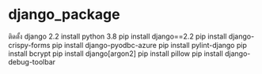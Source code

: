 # django_package

ติดตั้ง django 2.2
install python 3.8
pip install django==2.2
pip install django-crispy-forms
pip install django-pyodbc-azure
pip install pylint-django
pip install bcrypt
pip install django[argon2]
pip install pillow
pip install django-debug-toolbar
